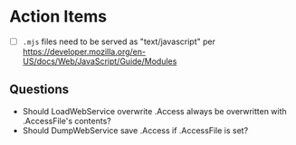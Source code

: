 
# Action Items

+ [ ] `.mjs` files need to be served as "text/javascript" per https://developer.mozilla.org/en-US/docs/Web/JavaScript/Guide/Modules

## Questions

+ Should LoadWebService overwrite .Access always be overwritten with .AccessFile's contents?
+ Should DumpWebService save .Access if .AccessFile is set?

